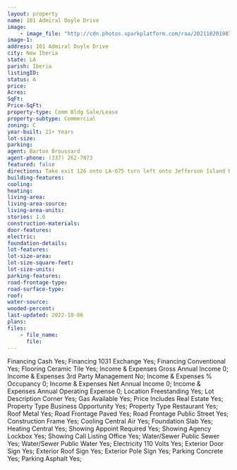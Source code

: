 ```yaml
---
layout: property
name: 101 Admiral Doyle Drive
image:
    - image_file: "http://cdn.photos.sparkplatform.com/raa/20211020190738614268000000.jpg"
image-1:
address: 101 Admiral Doyle Drive
city: New Iberia
state: LA
parish: Iberia
listingID: 
status: A
price: 
Acres: 
SqFt: 
Price-SqFt: 
property-type: Comm Bldg Sale/Lease
property-subtype: Commercial
zoning: C
year-built: 21+ Years
lot-size: 
parking: 
agent: Barton Broussard
agent-phone: (337) 262-7873
featured: false
directions: Take exit 126 onto LA-675 turn left onto Jefferson Island Rd turn right onto W Admrial Doyle Dr turn left onto S Iberia St turn right into the parking lot
building-features: 
cooling: 
heating: 
living-area: 
living-area-source: 
living-area-units: 
stories: 1.0
construction-materials: 
door-features: 
electric: 
foundation-details: 
lot-features: 
lot-size-area: 
lot-size-square-feet: 
lot-size-units: 
parking-features: 
road-frontage-type: 
road-surface-type: 
roof: 
water-source: 
wooded-percent: 
last-updated: 2022-10-06
plans: 
files:
    - file_name:
      file:
---
```

Financing	Cash	Yes;
Financing	1031 Exchange	Yes;
Financing	Conventional	Yes;
Flooring	Ceramic Tile	Yes;
Income & Expenses	Gross Annual Income	0;
Income & Expenses	3rd Party Management	No;
Income & Expenses	% Occupancy	0;
Income & Expenses	Net Annual Income	0;
Income & Expenses	Annual Operating Expense	0;
Location	Freestanding	Yes;
Lot Description	Corner	Yes;
Gas	Available	Yes;
Price Includes	Real Estate	Yes;
Property Type	Business Opportunity	Yes;
Property Type	Restaurant	Yes;
Roof	Metal	Yes;
Road Frontage	Paved	Yes;
Road Frontage	Public Street	Yes;
Construction	Frame	Yes;
Cooling	Central Air	Yes;
Foundation	Slab	Yes;
Heating	Central	Yes;
Showing	Appoint Required	Yes;
Showing	Agency Lockbox	Yes;
Showing	Call Listing Office	Yes;
Water/Sewer	Public Sewer	Yes;
Water/Sewer	Public Water	Yes;
Electricity	110 Volts	Yes;
Exterior	Door Sign	Yes;
Exterior	Roof Sign	Yes;
Exterior	Pole Sign	Yes;
Parking	Concrete	Yes;
Parking	Asphalt	Yes;

